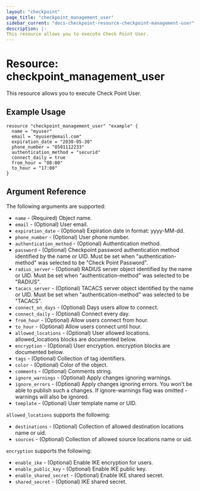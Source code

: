 ```yaml
---
layout: "checkpoint"
page_title: "checkpoint_management_user"
sidebar_current: "docs-checkpoint-resource-checkpoint-management-user"
description: |-
This resource allows you to execute Check Point User.
---
```


# Resource: checkpoint_management_user

This resource allows you to execute Check Point User.

## Example Usage


```hcl
resource "checkpoint_management_user" "example" {
  name = "myuser"
  email = "myuser@email.com"
  expiration_date = "2030-05-30"
  phone_number = "0501112233"
  authentication_method = "securid"
  connect_daily = true
  from_hour = "08:00"
  to_hour = "17:00"
}
```

## Argument Reference

The following arguments are supported:

* `name` - (Required) Object name. 
* `email` - (Optional) User email. 
* `expiration_date` - (Optional) Expiration date in format: yyyy-MM-dd. 
* `phone_number` - (Optional) User phone number. 
* `authentication_method` - (Optional) Authentication method. 
* `password` - (Optional) Checkpoint password authentication method identified by the name or UID. Must be set when "authentication-method" was selected to be "Check Point Password". 
* `radius_server` - (Optional) RADIUS server object identified by the name or UID. Must be set when "authentication-method" was selected to be "RADIUS". 
* `tacacs_server` - (Optional) TACACS server object identified by the name or UID. Must be set when "authentication-method" was selected to be "TACACS". 
* `connect_on_days` - (Optional) Days users allow to connect.
* `connect_daily` - (Optional) Connect every day.
* `from_hour` - (Optional) Allow users connect from hour.
* `to_hour` - (Optional) Allow users connect until hour.
* `allowed_locations` - (Optional) User allowed locations. allowed_locations blocks are documented below.
* `encryption` - (Optional) User encryption. encryption blocks are documented below.
* `tags` - (Optional) Collection of tag identifiers.
* `color` - (Optional) Color of the object.
* `comments` - (Optional) Comments string. 
* `ignore_warnings` - (Optional) Apply changes ignoring warnings. 
* `ignore_errors` - (Optional) Apply changes ignoring errors. You won't be able to publish such a changes. If ignore-warnings flag was omitted - warnings will also be ignored. 
* `template` - (Optional) User template name or UID. 


`allowed_locations` supports the following:

* `destinations` - (Optional) Collection of allowed destination locations name or uid.
* `sources` - (Optional) Collection of allowed source locations name or uid.

`encryption` supports the following:

* `enable_ike` - (Optional) Enable IKE encryption for users. 
* `enable_public_key` - (Optional) Enable IKE public key. 
* `enable_shared_secret` - (Optional) Enable IKE shared secret. 
* `shared_secret` - (Optional) IKE shared secret.